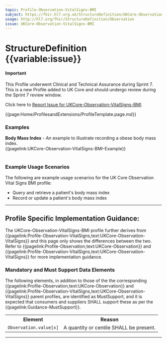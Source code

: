```yaml
---
topic: Profile-Observation-VitalSigns-BMI
subject: https://fhir.hl7.org.uk/StructureDefinition/UKCore-Observation-VitalSigns-BMI
usage: http://hl7.org/fhir/StructureDefinition/Observation
issue: UKCore-Observation-VitalSigns-BMI
---
```


# StructureDefinition {{variable:issue}}

<div id="newAsset" markdown="span" class="alert alert-success" role="alert"><h4><i class="fa fa-star"></i> Important</h4>

This Profile underwent Clinical and Technical Assurance during Sprint 7. This is a new Profile added to UK Core and should undergo review during the Sprint 7 review window.

Click here to <a href="https://simplifier.net/HL7FHIRUKCoreR4/UKCore-Observation-VitalSigns-BMI/~issues?level=File">Report Issue for UKCore-Observation-VitalSigns-BMI</a>.
</div>

<nocheck>
{{page:Home/ProfilesandExtensions/ProfileTemplate.page.md}}

<div id="Examples" class="tabcontent">
  <h3>Examples</h3>
<b>Body Mass Index</b> - An example to illustrate recording a obese body mass index.<br/>
{{pagelink:UKCore-Observation-VitalSigns-BMI-Example}}<br><br>
</div>
</nocheck>

<div id="ProfileGuidance">


### Example Usage Scenarios ###
The following are example usage scenarios for the UK Core Observation Vital Signs BMI profile:

- Query and retrieve a patient's body mass index
- Record or update a patient's body mass index

<hr class="thickline">

## Profile Specific Implementation Guidance: ##

The UKCore-Observation-VitalSigns-BMI profile further derives from {{pagelink:Profile-Observation-VitalSigns,text:UKCore-Observation-VitalSigns}} and this page only shows the differences between the two. Refer to {{pagelink:Profile-Observation,text:UKCore-Observation}} and {{pagelink:Profile-Observation-VitalSigns,text:UKCore-Observation-VitalSigns}} for more implementation guidance.

### Mandatory and Must Support Data Elements

The following elements, in addition to those of the the corresponding {{pagelink:Profile-Observation,text:UKCore-Observation}} and {{pagelink:Profile-Observation-VitalSigns,text:UKCore-Observation-VitalSigns}} parent profiles, are identified as MustSupport, and it is expected that consumers and suppliers SHALL support these as per the {{pagelink:Guidance-MustSupport}}.

<table class="assets" title="MustSupport element list">
<tr>
<th class="width30">Element</th>
<th class="width70">Reason</th>
</tr>
<tr>
<td><code>Observation.value[x]</code></td>
<td>A quantity or centile SHALL be present.</td>
</tr>
</table>
</div>

---